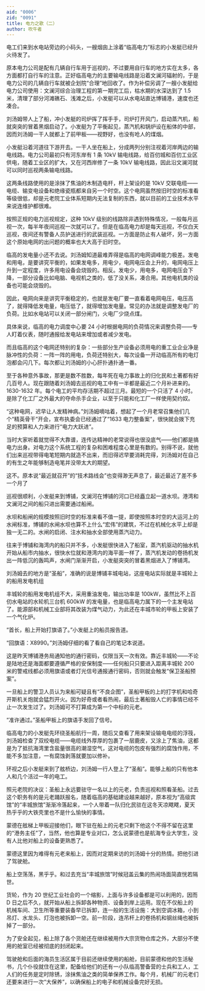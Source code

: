 ```yaml
---
aid: "0006"
zid: "0091"
title: 电力之歌（二）
author: 吹牛者
---
```


电工们来到水电站旁边的小码头，一艘烟囱上涂着“临高电力”标志的小发艇已经升火待发了。

原本电力公司是配有几辆自行车用于巡视的，不过要用自行车的地方实在太多，各方面都打自行车的注意。正好临高电力的主要输电线路是沿着文澜河辐射的，于是电力公司的几辆自行车就被企划院“合理”地回收了。作为补偿另调了一艘小发艇给电力公司使用：文澜河综合治理工程的第一期完工后，枯水期的水深达到了 1.5 米，清理了部分河滩礁石、浅滩之后，小发艇可以从水电站直达博铺港，速度也还凑合。

刘汤姆带人上了船，冲小发艇的司炉挥了挥手手，司炉打开风门，启动蒸汽机，船就突突的冒着黑烟启动了。小发艇为了平衡起见，蒸汽机和锅炉设在船体的中部，因而刘汤姆一干人就都上了前甲板——视野好，也没有呛人的煤烟。

小发艇沿着河道往下游开去。一干人坐在船上，分成两列分别注视着河岸两边的输电线路。电力公司最初只有河东岸有 1 条 10kV 输电线路，给百仞城和百仞工业区供电，随着工业区的扩大，又在河西岸修了一条 10kV 输电线路，因此沿文澜河就可以同时巡视两条输电线路。

这两条线路使用的是涂抹了焦油的木制造电杆，杆上架设的是 10kV 交联电缆——电缆、输变电设备和绝缘瓷瓶都来自另一个时空。这个电网虽然按旧时空的标准看等级很低，却是元老院工业体系短期内无法复制的东西，就以目前的工业技术水平来说连维护都很难。

按照正规的电力巡视规定，这种 10kV 级别的线路除非遇到特殊情况，一般每月巡视一次，每半年夜间巡视一次就可以了。但是在临高电力却是每天巡视，不仅白天巡视，夜间还有警备人员护送进行的武装巡视。一方面是防止有人破坏，另一方面这个原始电网的出问题的概率也大大高于旧时空。

临高的发电量小还不去说。刘汤姆知道最难弄得是临高的电网调峰能力极差。发电和用电，是要讲究平衡的，如果发电多，用电少，电网电压会上升的，电网电压上升到一定程度，许多用电设备会烧毁的。相反。发电少，用电多，电网电压会下降，一部分设备比如电脑、电视机之类的，低了没关系，凑合用。其他电机类的设备也可能会烧毁的。

因此，电网向来是讲究平衡稳定的，也就是发电厂要一直看着电网电压，电压高了，就得降低发电量，电压低了，就得增加发电量。常见的办法就是调整发电厂的负荷。比如水电站可以关闭一部分闸门，火电厂少烧点煤。

具体来说，临高的电力调度中心要 24 小时根据电网的负荷情况来调整负荷——专人盯着仪表，随时通报给发电站来增加或者减少发电。

而且临高的这个电网还特别的复杂：一些部分生产设备必须用电的重工业企业净是脉冲性的负荷：一阵一阵的用电，负荷还特别大，每次设备一开动临高所有的电灯泡都会闪几下。每次都让刘汤姆的小心肝扑通扑通一番。

至于各种意外事故，那更是数不胜数，每年死在电力事故上的归化民和土著都有好几百号人。现在跟随着刘汤姆去巡视的电工中有一半都是最近二个月补进来的。1630-1632 年。每个电工的平均存活期不超过三月。最短的一个只活了 4 小时。是除了化工厂之外最大的夺命杀手企业，以至于只能和化工厂一样使用契约奴。

“这种电网，迟早让人发精神病。”刘汤姆嘀咕着，想起了一个月老常召集他们几个“精英骨干”开会，宣布执委会已经通过了“1633 电力整备案”，很快就会拨下充足的预算和人力来进行“电力大跃进”。

当时大家听着就觉得不大靠谱，连传达精神的老常说得也很没底气——他们都是搞电力出身。对电力这个系统工程的复杂和困难程度心里是有数的。别得不说，就他们出来巡视带得电笔短期内就造不出来，而旧得迟早要消耗完得，刘汤姆对在自己的有生之年能够制造电笔并没带太大的期望。

这不。原本说“最近就召开”的“技术路线会”也变得渺无声息了，最近最近了差不多一个月了

巡视很顺利，小发艇来到博铺，文澜河在博铺的河口已经矗立起一道水坝。港湾和文澜河之间的船只进出需要通过船闸。

水坝和船闸的规模按照旧时空的标准来看不值一提，即使按照本时空的大运河上的水闸标准，博铺的水闸水坝也算不上什么“宏伟”的建筑，不过在机械化水平上却是独一无二的。水闸的启闭、注水和抽水全部使用蒸汽动力。

往来于博铺和海湾内的船只并不多，小发艇很快进入了船室，蒸汽机驱动的抽水机开始从船市内抽水，很快水位就和港湾内的海平面一样了，蒸汽机发动的卷扬机发出一阵低沉的轰鸣声，水闸门渐渐开启，小发艇突突的冒着黑烟进入了博铺湾。

刘汤姆去的地方是“圣船”，准确的说是博铺丰城电站，这座电站实际就是丰城轮上的船用发电机组

丰城轮的船用发电机组不大，采用重油发电，输出功率是 100kW，虽然比不上百仞水电站的水轮机三台机 600kW 的发电量，也是临高电力属下的一个主发电站了。能源部和机械工业部将其改装为煤气动力，为此还在丰城市轮的甲板上安装了一个气化炉。

“首长，船上开始打旗语了。”小发艇上的船员报告道。

“回旗语：X8990。”刘汤姆仔细的看了看自己的笔记本说道。

这是昨天博铺港务局通知他的通行密码，仅限当天一次有效。靠近丰城轮——不论是陆地还是海面都要遵循严格的安保制度——任何船只只要进入距离丰城轮 200 米的警戒线都必须用旗语或者灯光信号通报通行密码，否则就会触发“保卫圣船预案”。

一旦船上的警卫人员认为来船可疑且有“不良企图”，圣船甲板的上的打字机和哈奇开斯机关炮就会猛烈开火。因为好奇或者看热闹，最后土著船毁人亡的事情已经不止一次发生过了。刘汤姆可不打算成为第一个中标的元老。

“准许通过。”圣船甲板上的旗语手发回了信号。

临高电力的小发艇先环绕圣船航行一周，随后又查看了用来架设输电电缆的浮筏，刘汤姆检查了双绞电缆——电缆线外厚厚的包裹了一层鹿皮，又涂上了焦油，这都是为了抵抗海湾里含盐量很高的潮湿空气，这对电缆的包皮有强烈的腐蚀作用，不能不多加注意，一有腐蚀剥落就要加以修补。

环视之后小发艇来到了舷桥边，刘汤姆一行人登上了“圣船”。能够上船的只有他本人和几个活过一年的电工。

照元老院的决议：圣船上永远要驻守一名以上的元老，负责巡视和照看圣船。过去这个职务有的是元老踊跃报名，随着临高的基础建设越来越好，原本视为“高级宾馆”的“丰城旅馆”渐渐冷落起来，一个人带着一队归化民驻在这冬天凉飕飕，夏天热乎乎的大铁壳里也不是什么愉快的事情。

蒙德在舷梯上甲板迎接他们，眼下驻在船上的元老只剩下他这个不得不留在这里的“港务主任”了，当然，他也算是专业对口，怎么说蒙德也是航海专业大学生，没有人比他对船上的设备更熟悉了。

蒙德这里因为难得有元老来船上，因而对定期来访的刘汤姆十分的热情。把他引进了驾驶舱。

船上空荡荡，黑乎乎。和过去充当“丰城旅馆”时候冠盖云集的热闹场面简直恍若隔世。

货轮，作为 20 世纪工业社会的一个缩影，上面与许多设备都是可以利用的，因而 D 日之后不久，就开始从船上拆卸各种物资、设备到岸上运用。现在不仅船上的机械车间、卫生所等重要装备早已拆卸，连一般的生活设施：大到空调冰箱，小到吊灯、水龙头、灯泡也被拆卸一空。前一阶段，连吊杆上的卷扬机和钢丝绳也被拆掉了一部分。

为了安全起见，船上除了各个货舱还在继续被用作大宗货物仓库之外，大部分不使用的舱室已经被彻底的封闭起来。

驾驶舱和后面的海员生活区属于目前还继续使用的船舱，目前蒙德和他的生活秘书，几个仆役就住在这里，配备给他们的还有一小队临高警备营的士兵和工人，工人们的任务是定时除锈，涂抹焦油之类的简单保养工作。每个月，机械厂的元老们还要来进行一次“大保养”，以确保船上的电子和机械设备完好无损。
